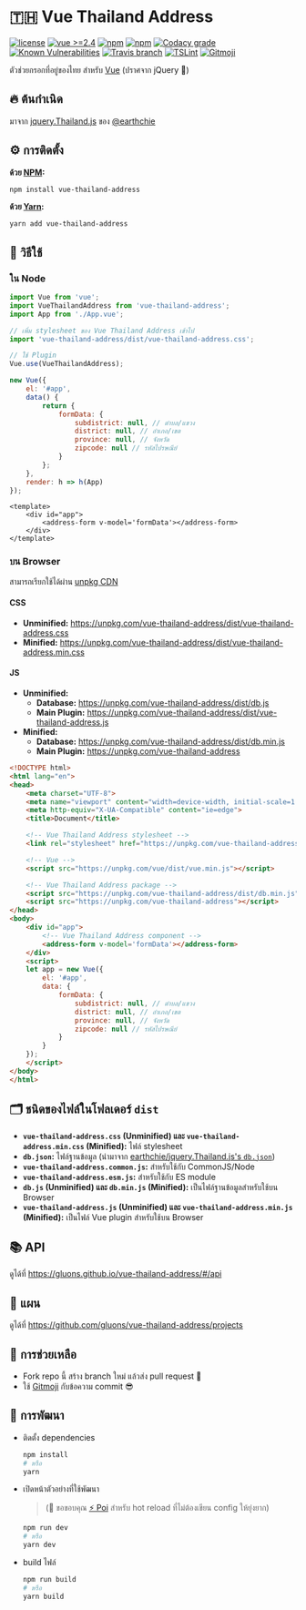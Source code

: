 # 🇹🇭 Vue Thailand Address
[![license](https://img.shields.io/github/license/gluons/vue-thailand-address.svg?style=flat-square)](./LICENSE)
[![vue >=2.4](https://img.shields.io/badge/vue-%3E%3D2.4-42b983.svg?style=flat-square)](https://vuejs.org)
[![npm](https://img.shields.io/npm/v/vue-thailand-address.svg?style=flat-square)](https://www.npmjs.com/package/vue-thailand-address)
[![npm](https://img.shields.io/npm/dt/vue-thailand-address.svg?style=flat-square)](https://www.npmjs.com/package/vue-thailand-address)
[![Codacy grade](https://img.shields.io/codacy/grade/f12ddf1f1a9f40dd834a28a65b2c1727.svg?style=flat-square)](https://www.codacy.com/app/gluons/vue-thailand-address)
[![Known Vulnerabilities](https://snyk.io/test/github/gluons/font-awesome-icon-chars/badge.svg?style=flat-square)](https://snyk.io/test/github/gluons/font-awesome-icon-chars)
[![Travis branch](https://img.shields.io/travis/gluons/vue-thailand-address/master.svg?style=flat-square)](https://travis-ci.org/gluons/vue-thailand-address)
[![TSLint](https://img.shields.io/badge/TSLint-gluons-15757B.svg?style=flat-square)](https://github.com/gluons/tslint-config-gluons)
[![Gitmoji](https://img.shields.io/badge/gitmoji-%20😜%20😍-FFDD67.svg?style=flat-square)](https://github.com/carloscuesta/gitmoji)

ตัวช่วยกรอกที่อยู่ของไทย สำหรับ [Vue](https://vuejs.org) (ปราศจาก jQuery 🎉)

## 🔥 ต้นกำเนิด

มาจาก [jquery.Thailand.js](https://github.com/earthchie/jquery.Thailand.js) ของ [@earthchie](https://github.com/earthchie)

## ⚙️ การติดตั้ง

**ด้วย [NPM](https://www.npmjs.com/):**

```bash
npm install vue-thailand-address
```

**ด้วย [Yarn](https://yarnpkg.com/):**

```bash
yarn add vue-thailand-address
```

## 🛂 วิธีใช้

### ใน Node

```javascript
import Vue from 'vue';
import VueThailandAddress from 'vue-thailand-address';
import App from './App.vue';

// เพิ่ม stylesheet ของ Vue Thailand Address เข้าไป
import 'vue-thailand-address/dist/vue-thailand-address.css';

// ใช้ Plugin
Vue.use(VueThailandAddress);

new Vue({
	el: '#app',
	data() {
		return {
			formData: {
				subdistrict: null, // ตำบล/แขวง
				district: null, // อำเภอ/เขต
				province: null, // จังหวัด
				zipcode: null // รหัสไปรษณีย์
			}
		};
	},
	render: h => h(App)
});
```

```vue
<template>
	<div id="app">
		<address-form v-model='formData'></address-form>
	</div>
</template>
```

### บน Browser

สามารถเรียกใช้ได้ผ่าน [unpkg CDN](https://unpkg.com)

#### CSS

- **Unminified:** https://unpkg.com/vue-thailand-address/dist/vue-thailand-address.css
- **Minified:** https://unpkg.com/vue-thailand-address/dist/vue-thailand-address.min.css

#### JS

- **Unminified:**
  - **Database:** https://unpkg.com/vue-thailand-address/dist/db.js
  - **Main Plugin:** https://unpkg.com/vue-thailand-address/dist/vue-thailand-address.js
- **Minified:**
  - **Database:** https://unpkg.com/vue-thailand-address/dist/db.min.js
  - **Main Plugin:** https://unpkg.com/vue-thailand-address

```html
<!DOCTYPE html>
<html lang="en">
<head>
	<meta charset="UTF-8">
	<meta name="viewport" content="width=device-width, initial-scale=1.0">
	<meta http-equiv="X-UA-Compatible" content="ie=edge">
	<title>Document</title>

	<!-- Vue Thailand Address stylesheet -->
	<link rel="stylesheet" href="https://unpkg.com/vue-thailand-address/dist/vue-thailand-address.min.css">

	<!-- Vue -->
	<script src="https://unpkg.com/vue/dist/vue.min.js"></script>

	<!-- Vue Thailand Address package -->
	<script src="https://unpkg.com/vue-thailand-address/dist/db.min.js"></script>
	<script src="https://unpkg.com/vue-thailand-address"></script>
</head>
<body>
	<div id="app">
		<!-- Vue Thailand Address component -->
		<address-form v-model='formData'></address-form>
	</div>
	<script>
	let app = new Vue({
		el: '#app',
		data: {
			formData: {
				subdistrict: null, // ตำบล/แขวง
				district: null, // อำเภอ/เขต
				province: null, // จังหวัด
				zipcode: null // รหัสไปรษณีย์
			}
		}
	});
	</script>
</body>
</html>
```

## 🗂 ชนิดของไฟล์ในโฟลเดอร์ `dist`

- **`vue-thailand-address.css` (Unminified) และ `vue-thailand-address.min.css` (Minified):** ไฟล์ stylesheet
- **`db.json`:** ไฟล์ฐานข้อมูล (นำมาจาก [earthchie/jquery.Thailand.js's `db.json`](https://github.com/earthchie/jquery.Thailand.js/blob/master/jquery.Thailand.js/database/db.json))
- **`vue-thailand-address.common.js`:** สำหรับใช้กับ CommonJS/Node
- **`vue-thailand-address.esm.js`:** สำหรับใช้กับ ES module
- **`db.js` (Unminified) และ `db.min.js` (Minified):** เป็นไฟล์ฐานข้อมูลสำหรับใช้บน Browser
- **`vue-thailand-address.js` (Unminified) และ `vue-thailand-address.min.js` (Minified):** เป็นไฟล์ Vue plugin สำหรับใช้บน Browser

## 📚 API

ดูได้ที่ https://gluons.github.io/vue-thailand-address/#/api

## 📝 แผน

ดูได้ที่ https://github.com/gluons/vue-thailand-address/projects

## 🤝 การช่วยเหลือ

- Fork repo นี้ สร้าง branch ใหม่ แล้วส่ง pull request 🙂
- ใช้ [Gitmoji](https://github.com/carloscuesta/gitmoji) กับข้อความ commit 😎

## 🤖 การพัฒนา

- ติดตั้ง dependencies

  ```bash
  npm install
  # หรือ
  yarn
  ```

- เปิดหน้าตัวอย่างที่ใช้พัฒนา  
  > (🙇 ขอขอบคุณ [⚡ Poi](https://github.com/egoist/poi) สำหรับ hot reload ที่ไม่ต้องเขียน config ให้ยุ่งยาก)

  ```bash
  npm run dev
  # หรือ
  yarn dev
  ```

- build ไฟล์

  ```bash
  npm run build
  # หรือ
  yarn build
  ```
